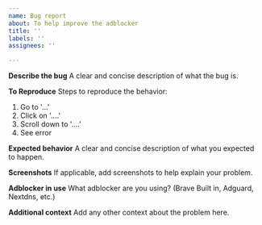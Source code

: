```yaml
---
name: Bug report
about: To help improve the adblocker
title: ''
labels: ''
assignees: ''

---
```


**Describe the bug**
A clear and concise description of what the bug is.

**To Reproduce**
Steps to reproduce the behavior:
1. Go to '...'
2. Click on '....'
3. Scroll down to '....'
4. See error

**Expected behavior**
A clear and concise description of what you expected to happen.

**Screenshots**
If applicable, add screenshots to help explain your problem.

**Adblocker in use**
What adblocker are you using? (Brave Built in, Adguard, Nextdns, etc.)

**Additional context**
Add any other context about the problem here.
